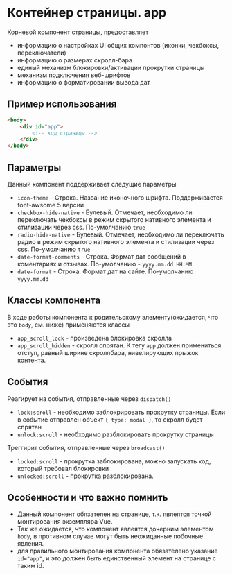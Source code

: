 # Контейнер страницы. app

Корневой компонент страницы, предоставляет
* информацию о настройках UI общих компонтов (иконки, чекбоксы, переключатели)
* информацию о размерах скролл-бара
* единый механизм блокировки/активации прокрутки страницы
* механизм подключения веб-шрифтов
* информацию о форматировании вывода дат

## Пример использования

````html
<body>
	<div id="app">
		<!-- код страницы -->
	</div>
</body>
````

## Параметры

Данный компонент поддерживает следущие параметры

* `icon-theme` - Строка. Название иконочного шрифта. Поддерживается font-awsome 5 версии
* `checkbox-hide-native` - Булевый. Отмечает, необходимо ли переключать чекбоксы в режим скрытого нативного элемента и стилизации через css. По-умолчанию `true`
* `radio-hide-native` - Булевый. Отмечает, необходимо ли переключать радио в режим скрытого нативного элемента и стилизации через css. По-умолчанию `true`
* `date-format-comments` - Строка. Формат дат сообщений в коментариях и отзывах. По-умолчанию - `yyyy.mm.dd HH:MM`
* `date-format` - Строка. Формат дат на сайте. По-умолчанию `yyyy.mm.dd`

## Классы компонента

В ходе работы компонента к родительскому элементу(ожидается, что это `body`, см. ниже) применяются классы

* `app_scroll_lock` - произведена блокировка скролла
* `app_scroll_hidden` - скролл спрятан. К тегу `app` должен примениться отступ, равный ширине скроллбара, нивелирующих прыжок контента.

## События

Реагирует на события, отправленные через `dispatch()`

* `lock:scroll` - необходимо заблокрировать прокрутку страницы. Если в событие отправлен объект `{ type: modal }`, то скролл будет спрятан
* `unlock:scroll` - необходимо разблокировать прокрутку страницы

Треггирит события, отправленные через `broadcast()`

* `locked:scroll` - прокрутка заблокирована, можно запускать код, который требовал блокировки
* `unlocked:scroll` - прокрутка разблокирована.

## Особенности и что важно помнить

* Данный компонент обязателен на странице, т.к. явлеятся точкой монтирования экземпляра Vue.
* Так же ожидается, что компонент явлеятся дочерним элементом `body`, в противном случае могут быть неожиданные побочные явления.
* для правильного монтирования компонента обязателено указание `id="app"`, и это должен быть единственный элемент на странице с таким id.
